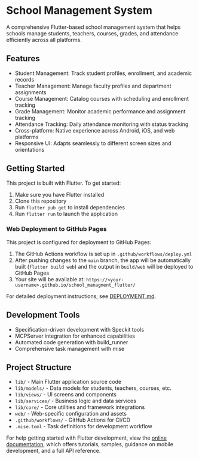 # School Management System

A comprehensive Flutter-based school management system that helps schools manage students, teachers, courses, grades, and attendance efficiently across all platforms.

## Features

- Student Management: Track student profiles, enrollment, and academic records
- Teacher Management: Manage faculty profiles and department assignments
- Course Management: Catalog courses with scheduling and enrollment tracking
- Grade Management: Monitor academic performance and assignment tracking
- Attendance Tracking: Daily attendance monitoring with status tracking
- Cross-platform: Native experience across Android, iOS, and web platforms
- Responsive UI: Adapts seamlessly to different screen sizes and orientations

## Getting Started

This project is built with Flutter. To get started:

1. Make sure you have Flutter installed
2. Clone this repository
3. Run `flutter pub get` to install dependencies
4. Run `flutter run` to launch the application

### Web Deployment to GitHub Pages

This project is configured for deployment to GitHub Pages:

1. The GitHub Actions workflow is set up in `.github/workflows/deploy.yml`
2. After pushing changes to the `main` branch, the app will be automatically built (`flutter build web`) and the output in `build/web` will be deployed to GitHub Pages
3. Your site will be available at: `https://<your-username>.github.io/school_managment_flutter/`

For detailed deployment instructions, see [DEPLOYMENT.md](DEPLOYMENT.md).

## Development Tools

- Specification-driven development with Speckit tools
- MCPServer integration for enhanced capabilities
- Automated code generation with build_runner
- Comprehensive task management with mise

## Project Structure

- `lib/` - Main Flutter application source code
- `lib/models/` - Data models for students, teachers, courses, etc.
- `lib/views/` - UI screens and components
- `lib/services/` - Business logic and data services
- `lib/core/` - Core utilities and framework integrations
- `web/` - Web-specific configuration and assets
- `.github/workflows/` - GitHub Actions for CI/CD
- `.mise.toml` - Task definitions for development workflow

For help getting started with Flutter development, view the
[online documentation](https://docs.flutter.dev/), which offers tutorials,
samples, guidance on mobile development, and a full API reference.

